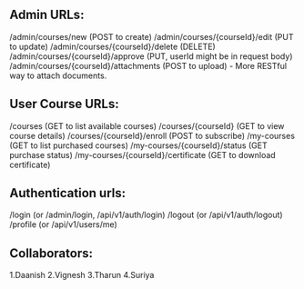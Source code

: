 
Admin URLs:
---------
/admin/courses/new (POST to create)
/admin/courses/{courseId}/edit (PUT to update)
/admin/courses/{courseId}/delete (DELETE)
/admin/courses/{courseId}/approve (PUT, userId might be in request body)
/admin/courses/{courseId}/attachments (POST to upload) - More RESTful way to attach documents.

User Course URLs:
-----------------
/courses (GET to list available courses)
/courses/{courseId} (GET to view course details)
/courses/{courseId}/enroll (POST to subscribe)
/my-courses (GET to list purchased courses)
/my-courses/{courseId}/status (GET purchase status)
/my-courses/{courseId}/certificate (GET to download certificate)

Authentication urls:
--------------
/login (or /admin/login, /api/v1/auth/login)
/logout (or /api/v1/auth/logout)
/profile (or /api/v1/users/me)

Collaborators:
----
1.Daanish
2.Vignesh
3.Tharun
4.Suriya